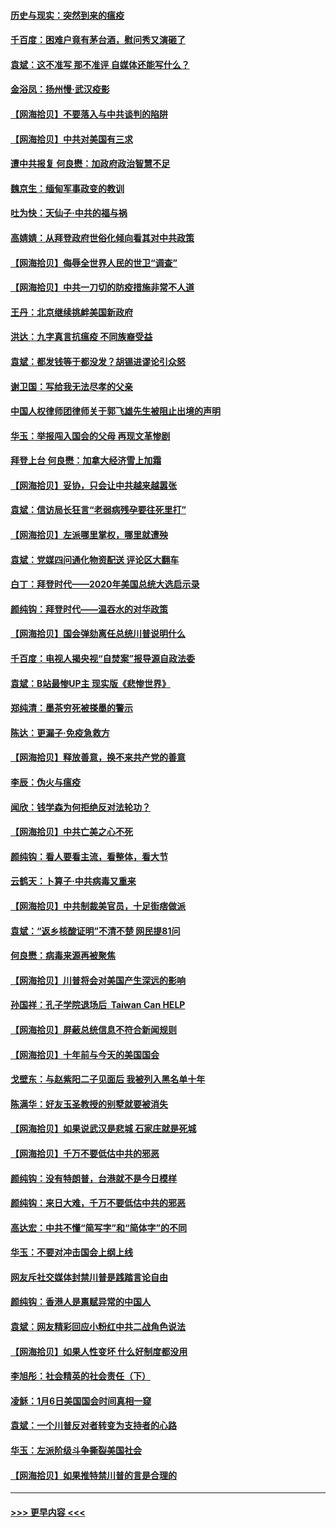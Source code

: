 #### [历史与现实：突然到来的瘟疫](../pages/nsc993/n12738507.md?t=02071901) 
#### [千百度：困难户竟有茅台酒，慰问秀又演砸了](../pages/nsc993/n12738362.md?t=02071901) 
#### [袁斌：这不准写 那不准评 自媒体还能写什么？](../pages/nsc993/n12737833.md?t=02071901) 
#### [金浴凤：扬州慢‧武汉疫影](../pages/nsc993/n12737248.md?t=02071901) 
#### [【网海拾贝】不要落入与中共谈判的陷阱](../pages/nsc993/n12735229.md?t=02071901) 
#### [【网海拾贝】中共对美国有三求](../pages/nsc993/n12735197.md?t=02071901) 
#### [遭中共报复 何良懋：加政府政治智慧不足](../pages/nsc993/n12734323.md?t=02071901) 
#### [魏京生：缅甸军事政变的教训](../pages/nsc993/n12732470.md?t=02071901) 
#### [吐为快：天仙子·中共的福与祸](../pages/nsc993/n12732165.md?t=02071901) 
#### [高婧婧：从拜登政府世俗化倾向看其对中共政策](../pages/nsc993/n12730028.md?t=02071901) 
#### [【网海拾贝】侮辱全世界人民的世卫“调查”](../pages/nsc993/n12727884.md?t=02071901) 
#### [【网海拾贝】中共一刀切的防疫措施非常不人道](../pages/nsc993/n12724879.md?t=02071901) 
#### [王丹：北京继续挑衅美国新政府](../pages/nsc993/n12722456.md?t=02071901) 
#### [洪达：九字真言抗瘟疫 不同族裔受益](../pages/nsc993/n12722448.md?t=02071901) 
#### [袁斌：都发钱等于都没发？胡锡进谬论引众怒](../pages/nsc993/n12722393.md?t=02071901) 
#### [谢卫国：写给我无法尽孝的父亲](../pages/nsc993/n12720325.md?t=02071901) 
#### [中国人权律师团律师关于郭飞雄先生被阻止出境的声明](../pages/nsc993/n12720203.md?t=02071901) 
#### [华玉：举报闯入国会的父母 再现文革惨剧](../pages/nsc993/n12719070.md?t=02071901) 
#### [拜登上台 何良懋：加拿大经济雪上加霜](../pages/nsc993/n12718943.md?t=02071901) 
#### [【网海拾贝】妥协，只会让中共越来越嚣张](../pages/nsc993/n12717392.md?t=02071901) 
#### [袁斌：信访局长狂言“老弱病残孕要往死里打”](../pages/nsc993/n12717343.md?t=02071901) 
#### [【网海拾贝】左派哪里掌权，哪里就遭殃](../pages/nsc993/n12715009.md?t=02071901) 
#### [袁斌：党媒四问通化物资配送 评论区大翻车](../pages/nsc993/n12714950.md?t=02071901) 
#### [白丁：拜登时代——2020年美国总统大选启示录](../pages/nsc993/n12714920.md?t=02071901) 
#### [颜纯钩：拜登时代——温吞水的对华政策](../pages/nsc993/n12713245.md?t=02071901) 
#### [【网海拾贝】国会弹劾离任总统川普说明什么](../pages/nsc993/n12712816.md?t=02071901) 
#### [千百度：电视人揭央视“自焚案”报导源自政法委](../pages/nsc993/n12709760.md?t=02071901) 
#### [袁斌：B站最惨UP主 现实版《悲惨世界》](../pages/nsc993/n12709686.md?t=02071901) 
#### [郑纯清：墨茶穷死被搽墨的警示](../pages/nsc993/n12709262.md?t=02071901) 
#### [陈达：更漏子·免疫急救方](../pages/nsc993/n12709244.md?t=02071901) 
#### [【网海拾贝】释放善意，换不来共产党的善意](../pages/nsc993/n12708361.md?t=02071901) 
#### [李辰：伪火与瘟疫](../pages/nsc993/n12707981.md?t=02071901) 
#### [闻欣：钱学森为何拒绝反对法轮功？](../pages/nsc993/n12707407.md?t=02071901) 
#### [【网海拾贝】中共亡美之心不死](../pages/nsc993/n12707621.md?t=02071901) 
#### [颜纯钩：看人要看主流，看整体，看大节](../pages/nsc993/n12707536.md?t=02071901) 
#### [云鹤天：卜算子‧中共病毒又重来](../pages/nsc993/n12707408.md?t=02071901) 
#### [【网海拾贝】中共制裁美官员，十足街痞做派](../pages/nsc993/n12705115.md?t=02071901) 
#### [袁斌：“返乡核酸证明”不清不楚 网民提81问](../pages/nsc993/n12704982.md?t=02071901) 
#### [何良懋：病毒来源再被聚焦](../pages/nsc993/n12704944.md?t=02071901) 
#### [【网海拾贝】川普将会对美国产生深远的影响](../pages/nsc993/n12703045.md?t=02071901) 
#### [孙国祥：孔子学院退场后  Taiwan Can HELP](../pages/nsc993/n12702430.md?t=02071901) 
#### [【网海拾贝】屏蔽总统信息不符合新闻规则](../pages/nsc993/n12699998.md?t=02071901) 
#### [【网海拾贝】十年前与今天的美国国会](../pages/nsc993/n12696993.md?t=02071901) 
#### [戈壁东：与赵紫阳二子见面后 我被列入黑名单十年](../pages/nsc993/n12696215.md?t=02071901) 
#### [陈满华：好友玉圣教授的别墅就要被消失](../pages/nsc993/n12695411.md?t=02071901) 
#### [【网海拾贝】如果说武汉是悲城 石家庄就是死城](../pages/nsc993/n12694589.md?t=02071901) 
#### [【网海拾贝】千万不要低估中共的邪恶](../pages/nsc993/n12692771.md?t=02071901) 
#### [颜纯钩：没有特朗普，台港就不是今日模样](../pages/nsc993/n12692678.md?t=02071901) 
#### [颜纯钩：来日大难，千万不要低估中共的邪恶](../pages/nsc993/n12692080.md?t=02071901) 
#### [高达宏：中共不懂“简写字”和“简体字”的不同](../pages/nsc993/n12692068.md?t=02071901) 
#### [华玉：不要对冲击国会上纲上线](../pages/nsc993/n12689948.md?t=02071901) 
#### [网友斥社交媒体封禁川普是践踏言论自由](../pages/nsc993/n12687482.md?t=02071901) 
#### [颜纯钩：香港人是禀赋异常的中国人](../pages/nsc993/n12685142.md?t=02071901) 
#### [袁斌：网友精彩回应小粉红中共二战角色说法](../pages/nsc993/n12684994.md?t=02071901) 
#### [【网海拾贝】如果人性变坏 什么好制度都没用](../pages/nsc993/n12683000.md?t=02071901) 
#### [李旭彤：社会精英的社会责任（下）](../pages/nsc993/n12680604.md?t=02071901) 
#### [凌稣：1月6日美国国会时间真相一窥](../pages/nsc993/n12682780.md?t=02071901) 
#### [袁斌：一个川普反对者转变为支持者的心路](../pages/nsc993/n12682700.md?t=02071901) 
#### [华玉：左派阶级斗争撕裂美国社会](../pages/nsc993/n12681226.md?t=02071901) 
#### [【网海拾贝】如果推特禁川普的言是合理的](../pages/nsc993/n12681232.md?t=02071901) 

----
#### [ >>> 更早内容 <<< ](../indexes/nsc993-earlier.md)
